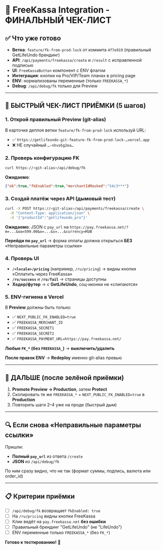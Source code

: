 # 🎯 FreeKassa Integration - ФИНАЛЬНЫЙ ЧЕК-ЛИСТ

## ✅ **Что уже готово**

- **Ветка**: `feature/fk-from-prod-lock` от коммита `4f7e919` (правильный GetLifeUndo брендинг)
- **API**: `/api/payments/freekassa/create` и `/result` с исправленной подписью
- **UI**: `FreeKassaButton` компонент с ENV флагом
- **Интеграция**: кнопки на Pro/VIP/Team планах в pricing page
- **ENV**: нормализованы переменные (только `FREEKASSA_*`)
- **Debug**: `/api/debug/fk` только для Preview

---

## 🧪 **БЫСТРЫЙ ЧЕК-ЛИСТ ПРИЁМКИ (5 шагов)**

### **1. Открой правильный Preview (git-alias)**
В карточке деплоя ветки `feature/fk-from-prod-lock` используй URL:
- ✅ `https://getlifeundo-git-feature-fk-from-prod-lock-…vercel.app`
- ❌ НЕ случайный `…-nhvo5g2ea…`

### **2. Проверь конфигурацию FK**
```bash
curl https://<git-alias>/api/debug/fk
```
**Ожидаемо**:
```json
{"ok":true,"fkEnabled":true,"merchantIdMasked":"54c3***"}
```

### **3. Создай платёж через API (дымовый тест)**
```bash
curl -X POST https://<git-alias>/api/payments/freekassa/create \
  -H "Content-Type: application/json" \
  -d '{"productId":"getlifeundo_pro"}'
```
**Ожидаемо**: JSON с `pay_url` на `https://pay.freekassa.net/?m=...&oa=599.00&o=...&s=...&currency=RUB`

**Перейди по `pay_url`** → форма оплаты должна открыться **БЕЗ** «Неправильные параметры ссылки»

### **4. Проверь UI**
- **`/<locale>/pricing`** (например, `/ru/pricing`) → видны кнопки «Оплатить через FreeKassa»
- **`/ru/success`** и **`/ru/fail`** → страницы доступны
- **Хедер/футер** → с **GetLifeUndo**, соц-иконки не «слипаются»

### **5. ENV-гигиена в Vercel**
В **Preview** должны быть только:
- ✅ `NEXT_PUBLIC_FK_ENABLED=true`
- ✅ `FREEKASSA_MERCHANT_ID`
- ✅ `FREEKASSA_SECRET1`
- ✅ `FREEKASSA_SECRET2`
- ✅ `FREEKASSA_PAYMENT_URL=https://pay.freekassa.net/`

**Любые `FK_*` (без `FREEKASSA_`)** → **выключить/удалить**

**После правок ENV** → **Redeploy** именно git-alias превью

---

## 🚀 **ДАЛЬШЕ (после зелёной приёмки)**

1. **Promote Preview → Production**, затем **Protect**
2. Скопировать те же `FREEKASSA_*` + `NEXT_PUBLIC_FK_ENABLED=true` в **Production**
3. Повторить шаги 2–4 уже на проде (быстрый дым)

---

## 🔍 **Если снова «Неправильные параметры ссылки»**

Пришли:
- **Полный `pay_url`** из ответа `/create`
- **JSON** из `/api/debug/fk`

По ним сразу видно, что не так (формат суммы, подпись, валюта или order_id)

---

## 📋 **Критерии приёмки**

- [ ] `/api/debug/fk` возвращает `fkEnabled: true`
- [ ] На `/ru/pricing` видны кнопки FreeKassa
- [ ] Клик ведёт на `pay.freekassa.net` **без ошибки**
- [ ] Правильный брендинг "GetLifeUndo" (не "LifeUndo")
- [ ] ENV переменные только `FREEKASSA_*` (без `FK_*`)

**Готово к тестированию!** 🎉
